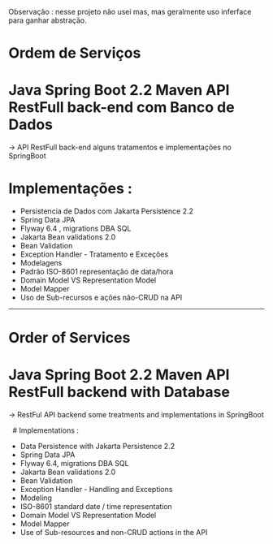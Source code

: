 Observação : nesse projeto não usei mas, mas geralmente uso inferface para ganhar abstração.


# Ordem de Serviços 

# Java Spring Boot 2.2 Maven API RestFull back-end com Banco de Dados 

-> API RestFull back-end alguns tratamentos e implementações no SpringBoot

 # Implementações :
 
- Persistencia de Dados com Jakarta Persistence 2.2 
- Spring Data JPA
- Flyway 6.4 , migrations DBA SQL
- Jakarta Bean validations 2.0
- Bean Validation
- Exception Handler - Tratamento e Exceções
- Modelagens
- Padrão ISO-8601 representação de data/hora
- Domain Model VS Representation Model
- Model Mapper
- Uso de Sub-recursos e ações não-CRUD na API


--------------------------------------------------------------------------------------------------------------------------------

# Order of Services

# Java Spring Boot 2.2 Maven API RestFull backend with Database

-> RestFul API backend some treatments and implementations in SpringBoot

  #  Implementations :
 
- Data Persistence with Jakarta Persistence 2.2
- Spring Data JPA
- Flyway 6.4, migrations DBA SQL
- Jakarta Bean validations 2.0
- Bean Validation
- Exception Handler - Handling and Exceptions
- Modeling
- ISO-8601 standard date / time representation
- Domain Model VS Representation Model
- Model Mapper
- Use of Sub-resources and non-CRUD actions in the API

